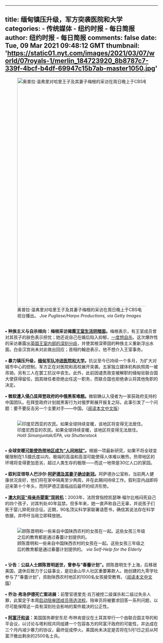 
---
title: 缅甸镇压升级，军方突袭医院和大学
categories: 
    - 传统媒体
    - 纽约时报 - 每日简报
author: 纽约时报 - 每日简报
comments: false
date: Tue, 09 Mar 2021 09:48:12 GMT
thumbnail: 'https://static01.nyt.com/images/2021/03/07/world/07royals-1/merlin_184723920_8b8787c7-339f-4bcf-b4df-69947c15b7ab-master1050.jpg'
---

<div>   
<figure class="article-span-photo"><img src="https://static01.nyt.com/images/2021/03/07/world/07royals-1/merlin_184723920_8b8787c7-339f-4bcf-b4df-69947c15b7ab-master1050.jpg" width="1050" height="753" alt="奥普拉·温弗里对哈里王子及其妻子梅根的采访在周日晚上于CBS电视台播出。" referrerpolicy="no-referrer"><figcaption><span>奥普拉·温弗里对哈里王子及其妻子梅根的采访在周日晚上于CBS电视台播出。</span> <cite>Joe Pugliese/Harpo Productions, via Getty Images</cite></figcaption></figure><div class="article-partial"><div class="article-body-item col-lg-5"><br><div class="article-paragraph"><b>• 种族主义与自杀倾向：梅根采访揭露</b><a href="https://www.nytimes.com/2021/03/08/world/europe/recap-of-harry-meghan-oprah-interview.html"><b>王室生活阴暗面</b></a><b>。</b>梅根表示，有王室成员曾对其孩子的肤色表示担忧；她还说自己在婚后陷入抑郁，<a href="https://cn.nytimes.com/world/20210308/oprah-interview-harry-meghan/">一度想自杀</a>。这次爆炸性的采访暴露出<a href="https://www.nytimes.com/2021/03/08/world/europe/meghan-harry-uk-reaction.html">英国王室内部的深刻分歧</a>，并使其根深蒂固的种族主义重新浮出水面。白金汉宫尚未对此做出回应；首相约翰逊表示，他不想介入王室事务。<br></div><br><div class="article-paragraph"><b>• </b><span><b>暴力镇压升级，</b><a href="https://www.nytimes.com/2021/03/08/world/asia/myanmar-coup-violence.html"><b>缅甸军队冲进医院和大学</b></a><b>。</b>抗议至今已持续一个多月，为扩大对城市中心的控制，军方正在对医院和高校展开突袭。五家独立媒体机构执照周一被吊销，另有三人在罢工抗议中丧生。此外，此前因谴责政变被解职的缅甸驻联合国大使获得留任，因其继任者拒绝出任这一职务，而联合国也拒绝承认将其他免职的决定。</span></div><br><div class="article-paragraph"><b>• 微软遭入侵凸显拜登政府的中俄黑客难题。</b>微软确认入侵者为一家获政府支持的中国团队。在拜登政府计划就黑客行为对俄罗斯展开报复之际，此事引发了一个问题：要不要反击另一个主要对手——中国。（<a href="https://cn.nytimes.com/usa/20210308/microsoft-solarwinds-hack-russia-china/">阅读本文中文版</a>）</div></div></div><div class="article-partial"><div class="article-body-item col-lg-5"><br><div class="article-paragraph"><figure class="article-inline-photo large"><div class="img-box"><img src="https://static01.nyt.com/images/2021/03/08/climate/08CLI-TROPICS1/merlin_174305763_63667ae2-e7d7-4c37-ab4b-a3e9b8233491-master1050.jpg" alt="印度尼西亚的农民。如果全球持续变暖，该地区将变得无法居住。" data-src="https://static01.nyt.com/images/2021/03/08/climate/08CLI-TROPICS1/merlin_174305763_63667ae2-e7d7-4c37-ab4b-a3e9b8233491-master1050.jpg" referrerpolicy="no-referrer"></div><figcaption><span>印度尼西亚的农民。如果全球持续变暖，该地区将变得无法居住。</span> <cite>Hotli Simanjuntak/EPA, via Shutterstock</cite></figcaption></figure></div><br><div class="article-paragraph"><b>• </b><span><b>全球变暖</b><a href="https://www.nytimes.com/2021/03/08/climate/climate-change-heat-tropics.html"><b>可能使热带地区成为“人间地狱”</b></a><b>。</b>根据一项最新研究，如果不将全球变暖限制在</span>1.5摄氏度以内，极端的高温和高湿可能使得人体难以散热，热带地区的环境将变得更加恶劣，超过人类生存的极限——而这一地带是30亿人口的家园。</div><br><div class="article-paragraph"><b>• 叙利亚领导人巴沙尔</b><span><b>·</b><a href="https://www.nytimes.com/2021/03/08/world/syrias-leader-bashar-al-assad-and-his-wife-have-tested-positive-for-the-virus.html"><b>阿萨德及其妻子确诊新冠</b></a></span><b>。</b>阿萨德办公室称，当前两人健康状况良好，他们将在家中隔离至少两周，并在此期间持续工作。叙利亚内战即将迎来第十个年头，而阿萨德正面临战后最坏的经济形势。</div><br><div class="article-paragraph"><b>• </b><a href="https://www.nytimes.com/2021/03/08/world/australia/kathleen-folbigg-child-murder-genetics.html"><b>澳大利亚“母亲杀婴案”现转机</b></a><b>：</b>2003年，法院曾指控凯瑟琳·福尔比格闷死自己的四个孩子，对其判处40年监禁。但多年来，她一直声称自己无辜，并说孩子们死于婴儿猝死综合征。近期，90名顶尖科学家联署请愿书，确信其说法存在科学依据，并呼吁当局立即释放她。</div></div></div><div class="article-partial"><div class="article-body-item col-lg-5"><br><div class="article-paragraph"><figure class="article-inline-photo large"><div class="img-box"><img src="https://static01.nyt.com/images/2021/03/04/obituaries/04Koo4/merlin_184566015_e666f98d-6df0-4970-8e6e-dea38e57b78e-master1050.jpg" alt="顾陈晋明和一些来自中国陕西农村的女孩在一起。这些女孩三年级之后的教育都是通过春蕾计划提供的。" data-src="https://static01.nyt.com/images/2021/03/04/obituaries/04Koo4/merlin_184566015_e666f98d-6df0-4970-8e6e-dea38e57b78e-master1050.jpg" referrerpolicy="no-referrer"></div><figcaption><span>顾陈晋明和一些来自中国陕西农村的女孩在一起。这些女孩三年级之后的教育都是通过春蕾计划提供的。</span> <cite>via Self-Help for the Elderly</cite></figcaption></figure></div><br><div class="article-paragraph"><b>• </b><span><b>讣告：公益人士顾陈晋明逝世，曾参与“春蕾计划”。</b>顾陈晋明生于上海，后移居美国，退休后致力于公益事业，是旧金山华人社区重要筹款人。她创建的九零学社参与了”春蕾计划”，资助陕西农村地区的1000名女孩接受教育。（<a href="https://cn.nytimes.com/obits/20210308/rosalyn-koo-dead/">阅读本文中文版</a>）</span><br></div><br><div class="article-paragraph"><b>• 乔治·弗洛伊德死亡案进展：</b>前警官德里克·<span>肖万被控二级谋杀和二级过失杀人罪，此案定于本周<a href="https://www.nytimes.com/2021/03/07/us/george-floyd-derek-chauvin-jurors.html">启动陪审团成员筛选流程</a>。陪审员将被要求回答一系列问题，以尽可能保障这一具有深刻社会影响的案件裁决的公正性。</span></div><br><div class="article-paragraph"><b>• </b><a href="https://www.nytimes.com/2021/03/07/world/asia/afghanistan-blinken-troop-withdrawal.html"><b>阿富汗和谈</b></a><b>：</b>美国国务卿安东尼·布林肯提议在土耳其举行一个由联合国主导的和平会议，以讨论与塔利班共同组建一个包容各方的阿富汗政府的可能性，并达成在三个月内减少暴力的协议，最终促成停火。美国尚未决定是否将在5月1日之前从阿富汗撤出剩余的2500名士兵。</div><br><div class="article-paragraph"><i></i></div></div></div>  
</div>
            